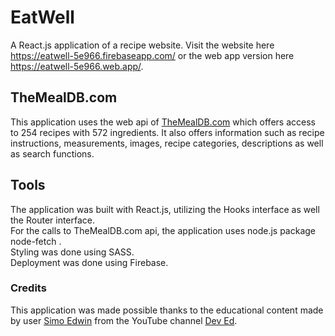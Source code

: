 # EatWell
A React.js application of a recipe website. Visit the website here https://eatwell-5e966.firebaseapp.com/ or the web app version here https://eatwell-5e966.web.app/.

## TheMealDB.com
This application uses the web api of <a href='https://www.themealdb.com/'>TheMealDB.com</a> which offers access to 254 recipes with 572 ingredients. It also offers information such as recipe instructions, measurements, images, recipe categories, descriptions as well as search functions.

## Tools
The application was built with React.js, utilizing the Hooks interface as well the Router interface.<br>
For the calls to TheMealDB.com api, the application uses node.js package node-fetch .<br>
Styling was done using SASS.<br>
Deployment was done using Firebase.

### Credits
This application was made possible thanks to the educational content made by user <a href='https://github.com/developedbyed/'>Simo Edwin</a> from the YouTube channel <a href='https://www.youtube.com/channel/UClb90NQQcskPUGDIXsQEz5Q'>Dev Ed</a>.
